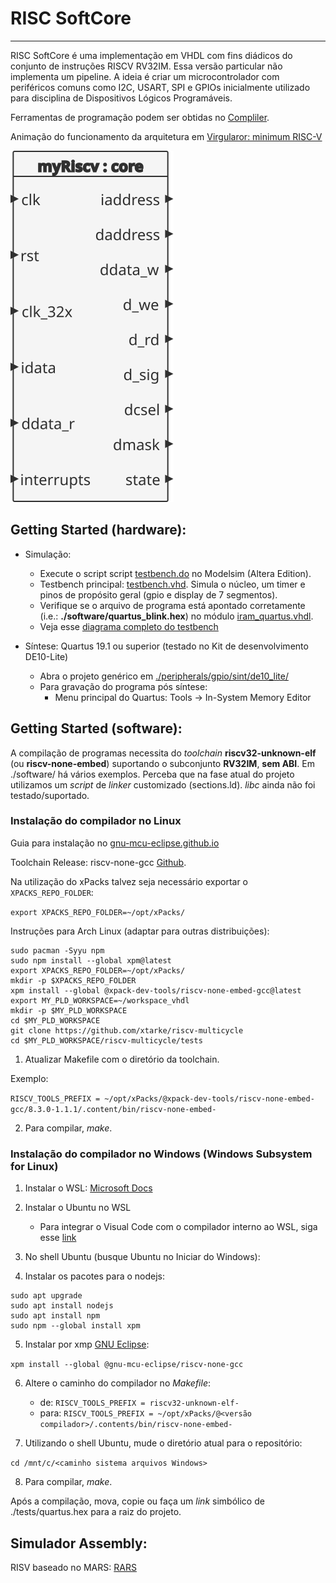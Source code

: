 # RISC SoftCore
---

RISC SoftCore é uma implementação em VHDL com fins diádicos do conjunto de instruções RISCV RV32IM. Essa versão particular não implementa um pipeline. A ideia é criar um microcontrolador com periféricos comuns como I2C, USART, SPI e GPIOs inicialmente utilizado para disciplina de Dispositivos Lógicos Programáveis.

Ferramentas de programação podem ser obtidas no [Compliler](https://github.com/xpack-dev-tools/riscv-none-embed-gcc-xpack/releases).

Animação do funcionamento da arquitetura em [Virgularor: minimum RISC-V](http://tice.sea.eseo.fr/riscv/)

![Diagrama Núcleo](./readme_img/core.svg)

## Getting Started (hardware):

- Simulação:
    - Execute o script script [testbench.do](./testbench.do) no Modelsim (Altera Edition).
    - Testbench principal: [testbench.vhd](./testbench.vhd). Simula o núcleo, um timer e pinos de propósito geral (gpio e display de 7 segmentos).
    - Verifique se o arquivo de programa está apontado corretamente (i.e.: __./software/quartus_blink.hex__) no módulo [iram_quartus.vhdl](./memory/iram_quartus.vhd).
    - Veja esse [diagrama completo do testbench](./readme_img/testbench.svg)

- Síntese: Quartus 19.1 ou superior (testado no Kit de desenvolvimento DE10-Lite)
    - Abra o projeto genérico em [./peripherals/gpio/sint/de10_lite/](./peripherals/gpio/sint/de10_lite/)
    - Para gravação do programa pós síntese:
        - Menu principal do Quartus: Tools -> In-System Memory Editor

## Getting Started (software):

A compilação de programas necessita do _toolchain_ __riscv32-unknown-elf__ (ou __riscv-none-embed__) suportando o subconjunto __RV32IM__, __sem ABI__. Em ./software/ há vários exemplos. Perceba que na fase atual do projeto utilizamos um _script_ de _linker_ customizado (sections.ld). _libc_ ainda não foi testado/suportado.

### Instalação do compilador no Linux

Guia para instalação no [gnu-mcu-eclipse.github.io](https://gnu-mcu-eclipse.github.io/toolchain/riscv/install/#gnulinux)

Toolchain Release: riscv-none-gcc [Github](https://github.com/xpack-dev-tools/riscv-none-embed-gcc-xpack/releases).

Na utilização do xPacks talvez seja necessário exportar o `XPACKS_REPO_FOLDER`:

```export XPACKS_REPO_FOLDER=~/opt/xPacks/```

Instruções para Arch Linux (adaptar para outras distribuições):
```
sudo pacman -Syyu npm
sudo npm install --global xpm@latest
export XPACKS_REPO_FOLDER=~/opt/xPacks/
mkdir -p $XPACKS_REPO_FOLDER
xpm install --global @xpack-dev-tools/riscv-none-embed-gcc@latest
export MY_PLD_WORKSPACE=~/workspace_vhdl
mkdir -p $MY_PLD_WORKSPACE
cd $MY_PLD_WORKSPACE
git clone https://github.com/xtarke/riscv-multicycle
cd $MY_PLD_WORKSPACE/riscv-multicycle/tests
```

1. Atualizar Makefile com o diretório da toolchain.

Exemplo:

```RISCV_TOOLS_PREFIX = ~/opt/xPacks/@xpack-dev-tools/riscv-none-embed-gcc/8.3.0-1.1.1/.content/bin/riscv-none-embed-```

2. Para compilar, _make_.

### Instalação do compilador no Windows (Windows Subsystem for Linux)

1. Instalar o WSL: [Microsoft Docs](https://docs.microsoft.com/en-us/windows/wsl/install-win10)
2. Instalar o Ubuntu no WSL

	- Para integrar o Visual Code com o compilador interno ao WSL, siga esse [link](https://devblogs.microsoft.com/commandline/an-in-depth-tutorial-on-linux-development-on-windows-with-wsl-and-visual-studio-code/)

3. No shell Ubuntu (busque Ubuntu no Iniciar do Windows):
4. Instalar os pacotes para o nodejs:

```sudo apt update
sudo apt upgrade
sudo apt install nodejs
sudo apt install npm
sudo npm --global install xpm
```

5. Instalar por xmp [GNU Eclipse](https://gnu-mcu-eclipse.github.io/toolchain/riscv/install/):

```xpm install --global @gnu-mcu-eclipse/riscv-none-gcc```

6. Altere o caminho do compilador no _Makefile_:
	- de:
```RISCV_TOOLS_PREFIX = riscv32-unknown-elf-```
	- para:
```RISCV_TOOLS_PREFIX = ~/opt/xPacks/@<versão compilador>/.contents/bin/riscv-none-embed-```

7. Utilizando o shell Ubuntu,  mude o diretório atual para o repositório:

```cd /mnt/c/<caminho sistema arquivos Windows>```

8. Para compilar, _make_.

Após a compilação, mova, copie ou faça um _link_ simbólico de ./tests/quartus.hex para a raiz do projeto.

## Simulador Assembly:

RISV baseado no MARS: [RARS](https://github.com/TheThirdOne/rars)
